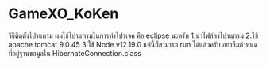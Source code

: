 # GameXO_KoKen
วิธีติดตั้งโปรแกรม
ผมใช้โปรแกรมในการทำโปรเจค คือ eclipse นะครับ
1.นำไฟล์ลงโปรแกรม
2.ใช้ apache tomcat 9.0.45 
3.ใช้ Node v12.19.0
แค่นี้ก็สามารถ run ได้แล้วครับ อย่าลืมกำหนดที่อยู่ฐานขอมูลใน HibernateConnection.class
